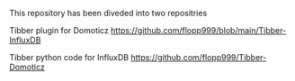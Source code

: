 This repository has been diveded into two repositries

Tibber plugin for Domoticz https://github.com/flopp999/blob/main/Tibber-InfluxDB

Tibber python code for InfluxDB https://github.com/flopp999/Tibber-Domoticz
